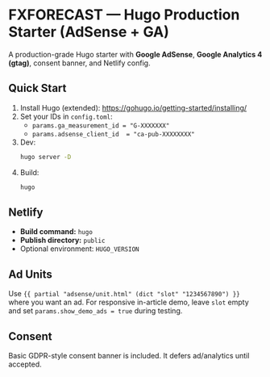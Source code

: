# FXFORECAST — Hugo Production Starter (AdSense + GA)

A production-grade Hugo starter with **Google AdSense**, **Google Analytics 4 (gtag)**, consent banner, and Netlify config.

## Quick Start
1. Install Hugo (extended): https://gohugo.io/getting-started/installing/
2. Set your IDs in `config.toml`:
   - `params.ga_measurement_id = "G-XXXXXXX"`
   - `params.adsense_client_id  = "ca-pub-XXXXXXXX"`
3. Dev:
   ```bash
   hugo server -D
   ```
4. Build:
   ```bash
   hugo
   ```

## Netlify
- **Build command:** `hugo`
- **Publish directory:** `public`
- Optional environment: `HUGO_VERSION`

## Ad Units
Use `{{ partial "adsense/unit.html" (dict "slot" "1234567890") }}` where you want an ad. For responsive in-article demo, leave `slot` empty and set `params.show_demo_ads = true` during testing.

## Consent
Basic GDPR-style consent banner is included. It defers ad/analytics until accepted.
